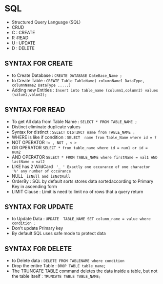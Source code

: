 # SQL
- Structured Query Language (SQL)
- CRUD 
- C : CREATE
- R :READ
- U : UPDATE
- D : DELETE

## SYNTAX FOR CREATE 

 - to Create Database : `CREATE DATABASE DateBase_Name ;`
 - to Create Table : `CREATE Table TableName( columnName1 DataType, columnName2 DataType ,....)`
 - Adding  new Entities : `Insert into table_name (column1,column2) values (value1,value2); `

## SYNTAX FOR READ 
- To get All data from Table Name : `SELECT * FROM TABLE_NAME ;`
- Distinct eliminate duplicate values
- Syntax for distinct : `SELECT DISTINCT name from TABLE_NAME ;`
- WHERE is like  if condition : `SELECT  name from Table_Name where id = ? `
-  NOT OPERATOR   `!= , NOT , < >`
-  OR OPERATOR  ` SELECT * from table_name where id = num1 or id = num2  `
-  AND OPERATOR `SELECT * FROM TABLE_NAME where firstName = val1 AND lastName = val2`
-  LIKE has 2 WildCard ` '_ ' Exactly one occurance of one charactor`   ` '%' any number of occurance`
-  NULL ` isNull and isNotNull`
-  OrderBy : SQL by default sorts stores data sortedaccording to Primary Key in ascending form
-  LIMIT Clause : Limit is need to limit no of rows that a query return

## SYNTAX FOR UPDATE
-  to Update Data : `UPDATE  TABLE_NAME SET column_name = value where condition ;`
-  Don't update Primary key
-  By default SQL uses safe mode to protect data

## SYNTAX FOR DELETE 
- to Delete data : `DELETE FROM TABLENAME where condition`
- Drop the entire Table : `DROP TABLE table_name; `
- The TRUNCATE TABLE command deletes the data inside a table, but not the table itself :   `TRUNCATE TABLE TABLE_NAME;`
